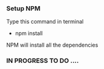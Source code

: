 ### Setup NPM

Type this command in terminal

-   npm install

NPM will install all the dependencies

### IN PROGRESS TO DO ....
